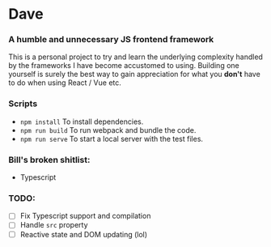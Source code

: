 # Dave

### A humble and unnecessary JS frontend framework

This is a personal project to try and learn the underlying complexity handled by the frameworks I have become accustomed to using.
Building one yourself is surely the best way to gain appreciation for what you **don't** have to do when using React / Vue etc.

###  Scripts
- `npm install` To install dependencies.
- `npm run build` To run webpack and bundle the code.
- `npm run serve` To start a local server with the test files.


### Bill's broken shitlist: 
 - Typescript

### TODO:

- [ ] Fix Typescript support and compilation
- [ ] Handle `src` property
- [ ] Reactive state and DOM updating (lol)
